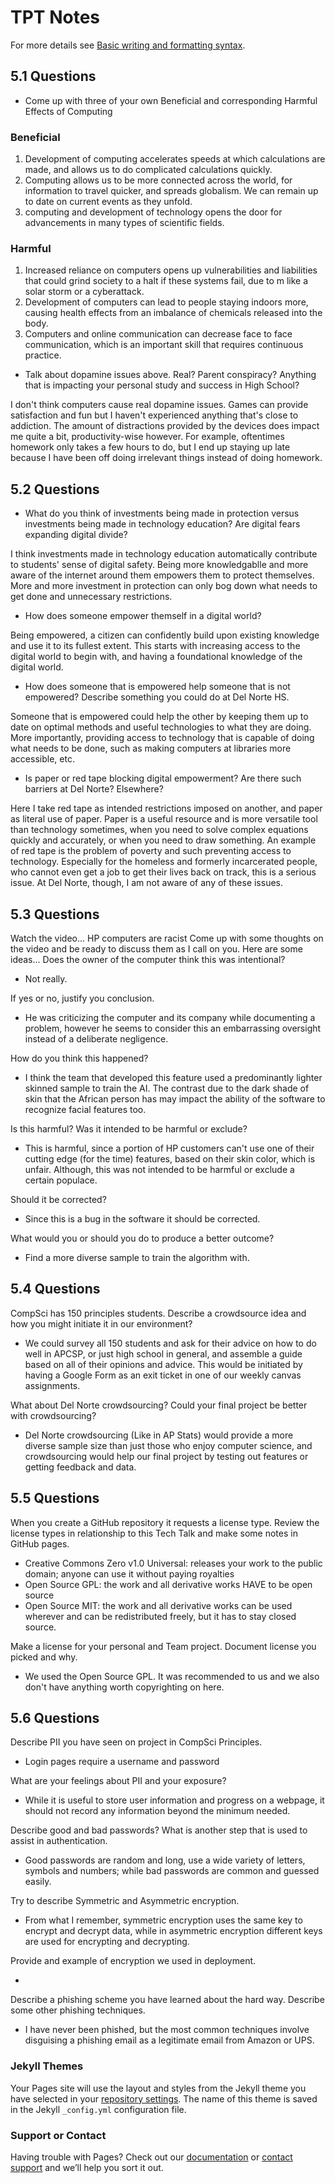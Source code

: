 # TPT Notes

For more details see [Basic writing and formatting syntax](https://docs.github.com/en/github/writing-on-github/getting-started-with-writing-and-formatting-on-github/basic-writing-and-formatting-syntax).

## 5.1 Questions

 * Come up with three of your own Beneficial and corresponding Harmful Effects of Computing

### Beneficial

1. Development of computing accelerates speeds at which calculations are made, and allows us to do complicated calculations quickly.
2. Computing allows us to be more connected across the world, for information to travel quicker, and spreads globalism. We can remain up to date on current events as they unfold.
3. computing and development of technology opens the door for advancements in many types of scientific fields.

### Harmful

1. Increased reliance on computers opens up vulnerabilities and liabilities that could grind society to a halt if these systems fail, due to m like a solar storm or a cyberattack.
2. Development of computers can lead to people staying indoors more, causing health effects from an imbalance of chemicals released into the body.
3. Computers and online communication can decrease face to face communication, which is an important skill that requires continuous practice.

 * Talk about dopamine issues above. Real? Parent conspiracy? Anything that is impacting your personal study and success in High School?

I don't think computers cause real dopamine issues. Games can provide satisfaction and fun but I haven't experienced anything that's close to addiction. The amount of distractions provided by the devices does impact me quite a bit, productivity-wise however. For example, oftentimes homework only takes a few hours to do, but I end up staying up late because I have been off doing irrelevant things instead of doing homework.

## 5.2 Questions 

 * What do you think of investments being made in protection versus investments being made in technology education? Are digital fears expanding digital divide?

I think investments made in technology education automatically contribute to students' sense of digital safety. Being more knowledgablle and more aware of the internet around them empowers them to protect themselves. More and more investment in protection can only bog down what needs to get done and unnecessary restrictions.

 * How does someone empower themself in a digital world?

Being empowered, a citizen can confidently build upon existing knowledge and use it to its fullest extent. This starts with increasing access to the digital world to begin with, and having a foundational knowledge of the digital world.

 * How does someone that is empowered help someone that is not empowered? Describe something you could do at Del Norte HS.

Someone that is empowered could help the other by keeping them up to date on optimal methods and useful technologies to what they are doing. More importantly, providing access to technology that is capable of doing what needs to be done, such as making computers at libraries more accessible, etc.

 * Is paper or red tape blocking digital empowerment? Are there such barriers at Del Norte? Elsewhere?

Here I take red tape as intended restrictions imposed on another, and paper as literal use of paper. Paper is a useful resource and is more versatile tool than technology sometimes, when you need to solve complex equations quickly and accurately, or when you need to draw something. An example of red tape is the problem of poverty and such preventing access to technology. Especially for the homeless and formerly incarcerated people, who cannot even get a job to get their lives back on track, this is a serious issue. At Del Norte, though, I am not aware of any of these issues. 

## 5.3 Questions

Watch the video... HP computers are racist
Come up with some thoughts on the video and be ready to discuss them as I call on you. Here are some ideas...
Does the owner of the computer think this was intentional?

 * Not really.

If yes or no, justify you conclusion.

 *  He was criticizing the computer and its company while documenting a problem, however he seems to consider this an embarrassing oversight instead of a deliberate negligence.

How do you think this happened?

 * I think the team that developed this feature used a predominantly lighter skinned sample to train the AI. The contrast due to the dark shade of skin that the African person has may impact the ability of the software to recognize facial features too.

Is this harmful? Was it intended to be harmful or exclude?

 * This is harmful, since a portion of HP customers can't use one of their cutting edge (for the time) features, based on their skin color, which is unfair. Although, this was not intended to be harmful or exclude a certain populace.

Should it be corrected?

 * Since this is a bug in the software it should be corrected. 

What would you or should you do to produce a better outcome?

 * Find a more diverse sample to train the algorithm with.

## 5.4 Questions

CompSci has 150 principles students. Describe a crowdsource idea and how you might initiate it in our environment?

 * We could survey all 150 students and ask for their advice on how to do well in APCSP, or just high school in general, and assemble a guide based on all of their opinions and advice. This would be initiated by having a Google Form as an exit ticket in one of our weekly canvas assignments.

What about Del Norte crowdsourcing? Could your final project be better with crowdsourcing?

 * Del Norte crowdsourcing (Like in AP Stats) would provide a more diverse sample size than just those who enjoy computer science, and crowdsourcing would help our final project by testing out features or getting feedback and data.

## 5.5 Questions

When you create a GitHub repository it requests a license type. Review the license types in relationship to this Tech Talk and make some notes in GitHub pages.

 * Creative Commons Zero v1.0 Universal: releases your work to the public domain; anyone can use it without paying royalties 
 * Open Source GPL: the work and all derivative works HAVE to be open source
 * Open Source MIT: the work and all derivative works can be used wherever and can be redistributed freely, but it has to stay closed source.

Make a license for your personal and Team project. Document license you picked and why.

 * We used the Open Source GPL. It was recommended to us and we also don't have anything worth copyrighting on here.

## 5.6 Questions

Describe PII you have seen on project in CompSci Principles.

 * Login pages require a username and password

What are your feelings about PII and your exposure?

 * While it is useful to store user information and progress on a webpage, it should not record any information beyond the minimum needed.

Describe good and bad passwords? What is another step that is used to assist in authentication.

 * Good passwords are random and long, use a wide variety of letters, symbols and numbers; while bad passwords are common and guessed easily. 

Try to describe Symmetric and Asymmetric encryption.

 * From what I remember, symmetric encryption uses the same key to encrypt and decrypt data, while in asymmetric encryption different keys are used for encrypting and decrypting.

Provide and example of encryption we used in deployment.

 * 

Describe a phishing scheme you have learned about the hard way. Describe some other phishing techniques.

 * I have never been phished, but the most common techniques involve disguising a phishing email as a legitimate email from Amazon or UPS. 

### Jekyll Themes

Your Pages site will use the layout and styles from the Jekyll theme you have selected in your [repository settings](https://github.com/3ghin5/hatelace/settings/pages). The name of this theme is saved in the Jekyll `_config.yml` configuration file.

### Support or Contact

Having trouble with Pages? Check out our [documentation](https://docs.github.com/categories/github-pages-basics/) or [contact support](https://support.github.com/contact) and we’ll help you sort it out.
